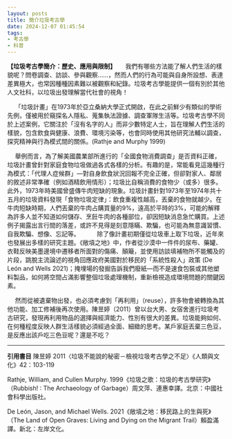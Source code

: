 ```yaml
---
layout: posts
title: 簡介垃圾考古學
date: 2024-12-07 01:45:54
tags: 
- 考古學
- 科普
---
```



**【垃圾考古學簡介：歷史、應用與限制】**
　	我們有哪些方法能了解人們生活的樣貌呢？問卷調查、訪談、參與觀察……，然而人們的行為可能與自身所設想、表達差異極大，也常因種種因素難以被觀察和紀錄。垃圾考古學能提供一個有別於其他人文社科，以垃圾出發理解當代社會的視角！

　	「垃圾計畫」在1973年於亞立桑納大學正式開啟，在此之前鮮少有類似的學術先例，僅被用於窺探名人隱私、蒐集執法證據、調查軍隊生活等。垃圾考古學不同於上述案例，它關注於「沒有名字的人」而非少數特定人士，旨在理解人們生活的樣貌，包含飲食與健康、浪費、環境污染等，也會同時使用其他研究法輔以調查，探究精神與行為模式間的關係。(Rathje and Murphy 1999)

　	舉例而言，為了解美國農業部所進行的「全國食物消費調查」是否資料正確，垃圾計畫曾針對家庭食物垃圾做過各式各樣的分析。有趣的是，常能看見這幾種行為模式：「代理人症候群」—對自身飲食狀況回報不完全正確，但卻對家人、鄰居的敘述非常準確（例如酒精飲用情形）；垃圾比自稱消費的食物少（或多）很多。此外，1973年時美國曾盛傳牛肉短缺的現象。垃圾計畫針對1973年至1974年共十五月的垃圾資料發現「食物垃圾定律」：飲食重複性越高，丟棄的食物就越少。在牛肉短缺時期，人們丟棄的牛肉占購買量的9%，遠高於平時的3%，可能的解釋為許多人並不知道如何儲存、烹飪牛肉的各種部位，卻因短缺消息急忙購買。上述例子揭露出言行間的落差，或許不見得是刻意隱瞞、欺騙，也可能為無意識習慣、自我欺騙、想像、忘記等。
　
　	除了像計畫初期僅從垃圾車上取下垃圾，近年來也發展出多樣的研究主題。《敞墳之地》中，作者從沙漠中一件件的尿布、藥罐、衣鞋反映美墨邊境中遷移者所面對的傷痛、顛簸，並使用訪談填補物所不能觸及的片段，跳脫主流論述的視角回應政府美國對於移民的「系統性殺人」政策 (De León and Wells 2021)；掩埋場的發掘告訴我們廢紙—而不是速食包裝或其他塑料製品，如何將空間占滿影響整個垃圾處理機制，重新檢視造成環境問題的關鍵因素。

　	然而從被遺棄物出發，也必須考慮到「再利用」（reuse），許多物會被轉換為其他功能、加工修補後再次使用。陳昱婷（2011）曾以台大男、女宿舍進行垃圾考古研究，發現再利用物品的選擇與經濟能力、性別有很大的差異。垃圾能夠如何、在何種程度反映人群生活樣貌必須經過全面、細緻的思考。某戶家庭丟棄三色豆，是反應出該戶吃三色豆呢？還是不吃？

---
**引用書目**
陳昱婷
2011〈垃圾不能說的秘密－檢視垃圾考古學之不足〉《人類與文化》42：103-119


Rathje, William, and Cullen Murphy.
1999《垃圾之歌：垃圾的考古學研究》（Rubbish! : The Archaeology of Garbage）周文萍、連惠幸譯。北京：中國社會科學出版社。

De León, Jason, and Michael Wells.
2021《敞墳之地：移民路上的生與死》（The Land of Open Graves: Living and Dying on the Migrant Trail）賴盈滿譯。新北：左岸文化。

